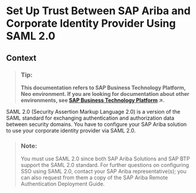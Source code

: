 <!-- loio3108789989154fdc82483dfdf3d9d1c5 -->

# Set Up Trust Between SAP Ariba and Corporate Identity Provider Using SAML 2.0



## Context

> ### Tip:  
> **This documentation refers to SAP Business Technology Platform, Neo environment. If you are looking for documentation about other environments, see [SAP Business Technology Platform](https://help.sap.com/viewer/65de2977205c403bbc107264b8eccf4b/Cloud/en-US/6a2c1ab5a31b4ed9a2ce17a5329e1dd8.html "SAP Business Technology Platform (SAP BTP) is an integrated offering comprised of four technology portfolios: database and data management, application development and integration, analytics, and intelligent technologies. The platform offers users the ability to turn data into business value, compose end-to-end business processes, and build and extend SAP applications quickly.") :arrow_upper_right:.**

SAML 2.0 \(Security Assertion Markup Language 2.0\) is a version of the SAML standard for exchanging authentication and authorization data between security domains. You have to configure your SAP Ariba solution to use your corporate identity provider via SAML 2.0.

> ### Note:  
> You must use SAML 2.0 since both SAP Ariba Solutions and SAP BTP support the SAML 2.0 standard. For further questions on configuring SSO using SAML 2.0, contact your SAP Ariba representative\(s\); you can also request from them a copy of the SAP Ariba Remote Authentication Deployment Guide.

